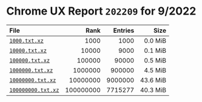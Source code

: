 # Chrome UX Report `202209` for 9/2022

| File | Rank | Entries | Size |
|:-----|-----:|--------:|-----:|
| [`1000.txt.xz`](https://github.com/crissyfield/crux-dumps/raw/main/2022/09/1000.txt.xz) | 1000 | 1000 | 0.0 MiB |
| [`10000.txt.xz`](https://github.com/crissyfield/crux-dumps/raw/main/2022/09/10000.txt.xz) | 10000 | 9000 | 0.1 MiB |
| [`100000.txt.xz`](https://github.com/crissyfield/crux-dumps/raw/main/2022/09/100000.txt.xz) | 100000 | 90000 | 0.5 MiB |
| [`1000000.txt.xz`](https://github.com/crissyfield/crux-dumps/raw/main/2022/09/1000000.txt.xz) | 1000000 | 900000 | 4.5 MiB |
| [`10000000.txt.xz`](https://github.com/crissyfield/crux-dumps/raw/main/2022/09/10000000.txt.xz) | 10000000 | 9000000 | 43.6 MiB |
| [`100000000.txt.xz`](https://github.com/crissyfield/crux-dumps/raw/main/2022/09/100000000.txt.xz) | 100000000 | 7715277 | 40.3 MiB |
